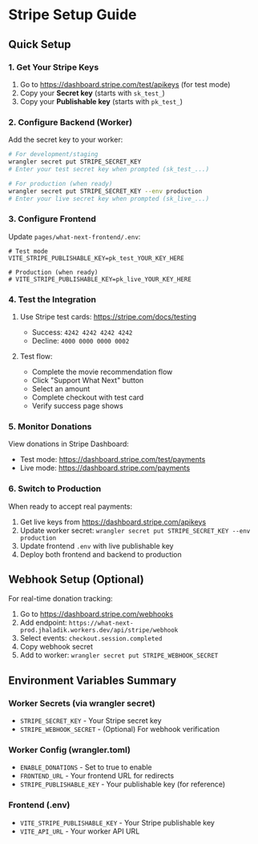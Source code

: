 # Stripe Setup Guide

## Quick Setup

### 1. Get Your Stripe Keys
1. Go to https://dashboard.stripe.com/test/apikeys (for test mode)
2. Copy your **Secret key** (starts with `sk_test_`)
3. Copy your **Publishable key** (starts with `pk_test_`)

### 2. Configure Backend (Worker)

Add the secret key to your worker:

```bash
# For development/staging
wrangler secret put STRIPE_SECRET_KEY
# Enter your test secret key when prompted (sk_test_...)

# For production (when ready)
wrangler secret put STRIPE_SECRET_KEY --env production
# Enter your live secret key when prompted (sk_live_...)
```

### 3. Configure Frontend

Update `pages/what-next-frontend/.env`:

```env
# Test mode
VITE_STRIPE_PUBLISHABLE_KEY=pk_test_YOUR_KEY_HERE

# Production (when ready)
# VITE_STRIPE_PUBLISHABLE_KEY=pk_live_YOUR_KEY_HERE
```

### 4. Test the Integration

1. Use Stripe test cards: https://stripe.com/docs/testing
   - Success: `4242 4242 4242 4242`
   - Decline: `4000 0000 0000 0002`

2. Test flow:
   - Complete the movie recommendation flow
   - Click "Support What Next" button
   - Select an amount
   - Complete checkout with test card
   - Verify success page shows

### 5. Monitor Donations

View donations in Stripe Dashboard:
- Test mode: https://dashboard.stripe.com/test/payments
- Live mode: https://dashboard.stripe.com/payments

### 6. Switch to Production

When ready to accept real payments:

1. Get live keys from https://dashboard.stripe.com/apikeys
2. Update worker secret: `wrangler secret put STRIPE_SECRET_KEY --env production`
3. Update frontend `.env` with live publishable key
4. Deploy both frontend and backend to production

## Webhook Setup (Optional)

For real-time donation tracking:

1. Go to https://dashboard.stripe.com/webhooks
2. Add endpoint: `https://what-next-prod.jhaladik.workers.dev/api/stripe/webhook`
3. Select events: `checkout.session.completed`
4. Copy webhook secret
5. Add to worker: `wrangler secret put STRIPE_WEBHOOK_SECRET`

## Environment Variables Summary

### Worker Secrets (via wrangler secret)
- `STRIPE_SECRET_KEY` - Your Stripe secret key
- `STRIPE_WEBHOOK_SECRET` - (Optional) For webhook verification

### Worker Config (wrangler.toml)
- `ENABLE_DONATIONS` - Set to true to enable
- `FRONTEND_URL` - Your frontend URL for redirects
- `STRIPE_PUBLISHABLE_KEY` - Your publishable key (for reference)

### Frontend (.env)
- `VITE_STRIPE_PUBLISHABLE_KEY` - Your Stripe publishable key
- `VITE_API_URL` - Your worker API URL